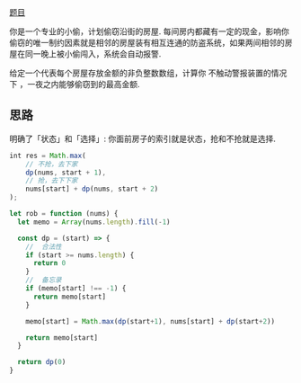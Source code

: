 [题目](https://leetcode.cn/problems/house-robber/description/)

你是一个专业的小偷，计划偷窃沿街的房屋. 每间房内都藏有一定的现金，影响你偷窃的唯一制约因素就是相邻的房屋装有相互连通的防盗系统，如果两间相邻的房屋在同一晚上被小偷闯入，系统会自动报警. 

给定一个代表每个房屋存放金额的非负整数数组，计算你 不触动警报装置的情况下 ，一夜之内能够偷窃到的最高金额. 

## 思路
明确了「状态」和「选择」: 你面前房子的索引就是状态，抢和不抢就是选择. 
```js
int res = Math.max(
    // 不抢，去下家
    dp(nums, start + 1),
    // 抢，去下下家
    nums[start] + dp(nums, start + 2)
);
```


```js
let rob = function (nums) {
  let memo = Array(nums.length).fill(-1)

  const dp = (start) => {
    //  合法性
    if (start >= nums.length) {
      return 0
    }
    //  备忘录
    if (memo[start] !== -1) {
      return memo[start]
    }

    memo[start] = Math.max(dp(start+1), nums[start] + dp(start+2))

    return memo[start]
  } 

  return dp(0)
}
```